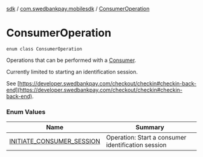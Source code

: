 [sdk](../../index.md) / [com.swedbankpay.mobilesdk](../index.md) / [ConsumerOperation](./index.md)

# ConsumerOperation

`enum class ConsumerOperation`

Operations that can be performed with a [Consumer](../-consumer/index.md).

Currently limited to starting an identification session.

See [https://developer.swedbankpay.com/checkout/checkin#checkin-back-end](https://developer.swedbankpay.com/checkout/checkin#checkin-back-end).

### Enum Values

| Name | Summary |
|---|---|
| [INITIATE_CONSUMER_SESSION](-i-n-i-t-i-a-t-e_-c-o-n-s-u-m-e-r_-s-e-s-s-i-o-n.md) | Operation: Start a consumer identification session |
